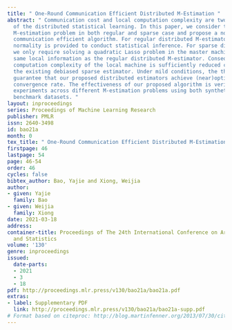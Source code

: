 ```yaml
---
title: " One-Round Communication Efficient Distributed M-Estimation "
abstract: " Communication cost and local computation complexity are two main bottlenecks
  of the distributed statistical learning. In this paper, we consider the distributed
  M-estimation problem in both regular and sparse case and propose a novel one-round
  communication efficient algorithm. For regular distributed M-estimator, the asymptotic
  normality is provided to conduct statistical inference. For sparse distributed M-estimator,
  we only require solving a quadratic Lasso problem in the master machine using the
  same local information as the regular distributed M-estimator. Consequently, the
  computation complexity of the local machine is sufficiently reduced compared with
  the existing debiased sparse estimator. Under mild conditions, the theoretical results
  guarantee that our proposed distributed estimators achieve (near)optimal statistical
  convergence rate. The effectiveness of our proposed algorithm is verified through
  experiments across different M-estimation problems using both synthetic and real
  benchmark datasets. "
layout: inproceedings
series: Proceedings of Machine Learning Research
publisher: PMLR
issn: 2640-3498
id: bao21a
month: 0
tex_title: " One-Round Communication Efficient Distributed M-Estimation "
firstpage: 46
lastpage: 54
page: 46-54
order: 46
cycles: false
bibtex_author: Bao, Yajie and Xiong, Weijia
author:
- given: Yajie
  family: Bao
- given: Weijia
  family: Xiong
date: 2021-03-18
address: 
container-title: Proceedings of The 24th International Conference on Artificial Intelligence
  and Statistics
volume: '130'
genre: inproceedings
issued:
  date-parts:
  - 2021
  - 3
  - 18
pdf: http://proceedings.mlr.press/v130/bao21a/bao21a.pdf
extras:
- label: Supplementary PDF
  link: http://proceedings.mlr.press/v130/bao21a/bao21a-supp.pdf
# Format based on citeproc: http://blog.martinfenner.org/2013/07/30/citeproc-yaml-for-bibliographies/
---
```

